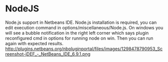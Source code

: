 NodeJS
======
Node.js support in Netbeans IDE. Node.js installation is required, you can edit execution command in options/miscellaneous/Node.js. On windows you will see a bubble notification in the right left corner which says plugin reconfigured cmd in options for running node on win. Then you can run again with expected results. 
http://plugins.netbeans.org/nbpluginportal/files/images/1298478790953_Screenshot-jDEF_-_NetBeans_IDE_6.9.1.png
